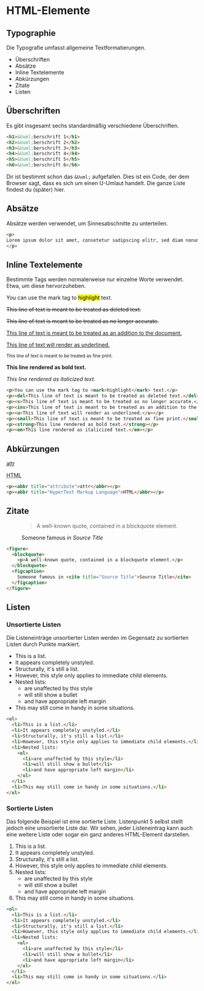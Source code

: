 # HTML-Elemente
## Typographie
Die Typografie umfasst allgemeine Textformatierungen.

- Überschriften 
- Absätze 
- Inline Textelemente 
- Abkürzungen 
- Zitate 
- Listen


## Überschriften
Es gibt insgesamt sechs standardmäßig verschiedene Überschriften.

````html
<h1>&Uuml;berschrift 1</h1>
<h2>&Uuml;berschrift 2</h2>
<h3>&Uuml;berschrift 3</h3>
<h4>&Uuml;berschrift 4</h4>
<h5>&Uuml;berschrift 5</h5>
<h6>&Uuml;berschrift 6</h6>
````
Dir ist bestimmt schon das ``&Uuml;`` aufgefallen. Dies ist ein Code, der dem Browser sagt, dass es sich um einen U-Umlaut handelt. Die ganze Liste findest du (später) hier.


## Absätze
Absätze werden verwendet, um Sinnesabschnitte zu unterteilen.

````html
<p>
Lorem ipsum dolor sit amet, consetetur sadipscing elitr, sed diam nonumy eirmod tempor invidunt ut labore et dolore magna aliquyam erat, sed diam voluptua. At vero eos et accusam et.
</p>
````

## Inline Textelemente
Bestimmte Tags werden normalerweise nur einzelne Worte verwendet. Etwa, um diese hervorzuheben.

<p>You can use the mark tag to <mark>highlight</mark> text.</p>
<p><del>This line of text is meant to be treated as deleted text.</del></p>
<p><s>This line of text is meant to be treated as no longer accurate.</s></p>
<p><ins>This line of text is meant to be treated as an addition to the document.</ins></p>
<p><u>This line of text will render as underlined.</u></p>
<p><small>This line of text is meant to be treated as fine print.</small></p>
<p><strong>This line rendered as bold text.</strong></p>
<p><em>This line rendered as italicized text.</em></p>

````html
<p>You can use the mark tag to <mark>highlight</mark> text.</p>
<p><del>This line of text is meant to be treated as deleted text.</del></p>
<p><s>This line of text is meant to be treated as no longer accurate.</s></p>
<p><ins>This line of text is meant to be treated as an addition to the document.</ins></p>
<p><u>This line of text will render as underlined.</u></p>
<p><small>This line of text is meant to be treated as fine print.</small></p>
<p><strong>This line rendered as bold text.</strong></p>
<p><em>This line rendered as italicized text.</em></p>
````

## Abkürzungen

<p><abbr title="attribute">attr</abbr></p>
<p><abbr title="HyperText Markup Language">HTML</abbr></p>

````html
<p><abbr title="attribute">attr</abbr></p>
<p><abbr title="HyperText Markup Language">HTML</abbr></p>
````

## Zitate

<figure>
  <blockquote>
    <p>A well-known quote, contained in a blockquote element.</p>
  </blockquote>
  <figcaption>
    Someone famous in <cite title="Source Title">Source Title</cite>
  </figcaption>
</figure>

````html
<figure>
  <blockquote>
    <p>A well-known quote, contained in a blockquote element.</p>
  </blockquote>
  <figcaption>
    Someone famous in <cite title="Source Title">Source Title</cite>
  </figcaption>
</figure>
````


## Listen
### Unsortierte Listen
Die Listeneinträge unsortierter Listen werden im Gegensatz zu sortierten Listen durch Punkte markiert.

<ul>
  <li>This is a list.</li>
  <li>It appears completely unstyled.</li>
  <li>Structurally, it's still a list.</li>
  <li>However, this style only applies to immediate child elements.</li>
  <li>Nested lists:
    <ul>
      <li>are unaffected by this style</li>
      <li>will still show a bullet</li>
      <li>and have appropriate left margin</li>
    </ul>
  </li>
  <li>This may still come in handy in some situations.</li>
</ul>

````html
<ul>
  <li>This is a list.</li>
  <li>It appears completely unstyled.</li>
  <li>Structurally, it's still a list.</li>
  <li>However, this style only applies to immediate child elements.</li>
  <li>Nested lists:
    <ul>
      <li>are unaffected by this style</li>
      <li>will still show a bullet</li>
      <li>and have appropriate left margin</li>
    </ul>
  </li>
  <li>This may still come in handy in some situations.</li>
</ul>
````

### Sortierte Listen
Das folgende Beispiel ist eine sortierte Liste. Listenpunkt 5 selbst stellt jedoch eine unsortierte Liste dar. Wir sehen, jeder Listeneintrag kann auch eine weitere Liste oder sogar ein ganz anderes HTML-Element darstellen.

<ol>
  <li>This is a list.</li>
  <li>It appears completely unstyled.</li>
  <li>Structurally, it's still a list.</li>
  <li>However, this style only applies to immediate child elements.</li>
  <li>Nested lists:
    <ul>
      <li>are unaffected by this style</li>
      <li>will still show a bullet</li>
      <li>and have appropriate left margin</li>
    </ul>
  </li>
  <li>This may still come in handy in some situations.</li>
</ol>

````html
<ol>
  <li>This is a list.</li>
  <li>It appears completely unstyled.</li>
  <li>Structurally, it's still a list.</li>
  <li>However, this style only applies to immediate child elements.</li>
  <li>Nested lists:
    <ul>
      <li>are unaffected by this style</li>
      <li>will still show a bullet</li>
      <li>and have appropriate left margin</li>
    </ul>
  </li>
  <li>This may still come in handy in some situations.</li>
</ol>
````
